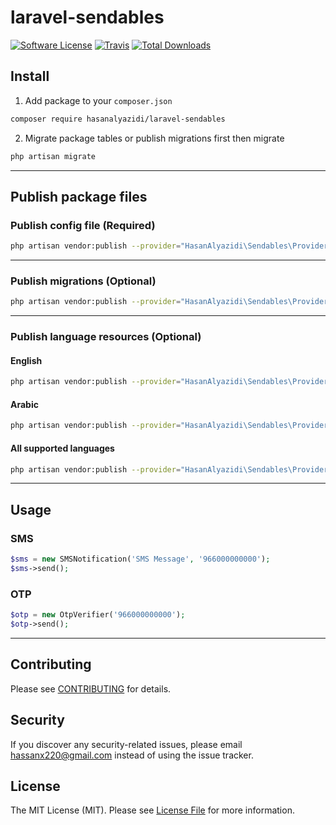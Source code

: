 # laravel-sendables

[![Software License](https://img.shields.io/badge/license-MIT-brightgreen.svg?style=flat-square)](LICENSE.md)
[![Travis](https://img.shields.io/travis/hasanalyazidi/laravel-sendables.svg?style=flat-square)]()
[![Total Downloads](https://img.shields.io/packagist/dt/hasanalyazidi/laravel-sendables.svg?style=flat-square)](https://packagist.org/packages/hasanalyazidi/laravel-sendables)


## Install

1. Add package to your `composer.json`

```bash
composer require hasanalyazidi/laravel-sendables
```

2. Migrate package tables or publish migrations first then migrate

```bash
php artisan migrate
```

---

## Publish package files

### Publish config file (Required)

```bash
php artisan vendor:publish --provider="HasanAlyazidi\Sendables\Providers\SendablesServiceProvider" --tag="config"
```

---

### Publish migrations (Optional)

```bash
php artisan vendor:publish --provider="HasanAlyazidi\Sendables\Providers\SendablesServiceProvider" --tag="migrations"
```

---

### Publish language resources (Optional)

#### English

```bash
php artisan vendor:publish --provider="HasanAlyazidi\Sendables\Providers\SendablesServiceProvider" --tag="resources-lang-en"
```

#### Arabic

```bash
php artisan vendor:publish --provider="HasanAlyazidi\Sendables\Providers\SendablesServiceProvider" --tag="resources-lang-ar"
```

#### All supported languages

```bash
php artisan vendor:publish --provider="HasanAlyazidi\Sendables\Providers\SendablesServiceProvider" --tag="resources-lang-all"
```

---

## Usage

### SMS

```php
$sms = new SMSNotification('SMS Message', '966000000000');
$sms->send();
```

### OTP

```php
$otp = new OtpVerifier('966000000000');
$otp->send();
```

---

## Contributing

Please see [CONTRIBUTING](CONTRIBUTING.md) for details.


## Security

If you discover any security-related issues, please email hassanx220@gmail.com instead of using the issue tracker.


## License

The MIT License (MIT). Please see [License File](/LICENSE.md) for more information.
